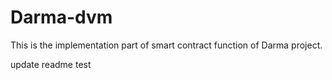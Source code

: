 # Darma-dvm

This is the implementation part of smart contract function of Darma project.

update readme test
